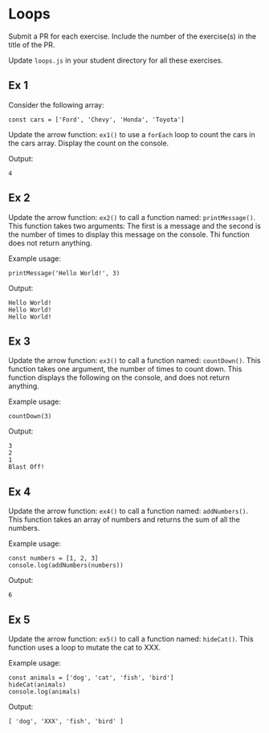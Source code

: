 # Loops
Submit a PR for each exercise.  Include the number of the exercise(s) in the title of the PR.

Update `loops.js` in your student directory for all these exercises.

## Ex 1
Consider the following array:

```
const cars = ['Ford', 'Chevy', 'Honda', 'Toyota']
```

Update the arrow function: `ex1()` to use a `forEach` loop to count the cars in the cars array.  Display the count on the console.

Output:
```
4
```

## Ex 2 
Update the arrow function: `ex2()` to call a function named: `printMessage()`.  This function takes two arguments: The first is a message and the second is the number of times to display this message on the console.  Thi function does not return anything.

Example usage:
```
printMessage('Hello World!', 3)
```

Output:
```
Hello World!
Hello World!
Hello World!
```

## Ex 3 
Update the arrow function: `ex3()` to call a function named: `countDown()`.  This function takes one argument, the number of times to count down.  This function displays the following on the console, and does not return anything.

Example usage:
```
countDown(3)
```

Output:
```
3
2
1
Blast Off!
```

## Ex 4
Update the arrow function: `ex4()` to call a function named: `addNumbers()`.  This function takes an array of numbers and returns the sum of all the numbers. 

Example usage:
```
const numbers = [1, 2, 3]
console.log(addNumbers(numbers))
```

Output:
```
6
```

## Ex 5
Update the arrow function: `ex5()` to call a function named: `hideCat()`.  This function uses a loop to mutate the cat to XXX.  

Example usage:
```
const animals = ['dog', 'cat', 'fish', 'bird']
hideCat(animals)
console.log(animals)
```

Output:
```
[ 'dog', 'XXX', 'fish', 'bird' ]
```
